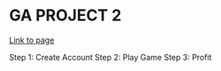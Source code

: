 # GA PROJECT 2

[Link to page]('https://polar-springs-58422.herokuapp.com/')

Step 1: Create Account
Step 2: Play Game
Step 3: Profit